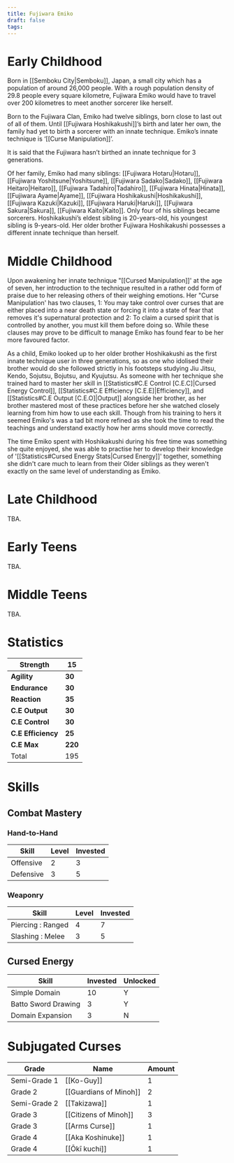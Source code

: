 ```yaml
---
title: Fujiwara Emiko
draft: false
tags:
---
```


# Early Childhood
Born in [[Semboku City|Semboku]], Japan, a small city which has a population of around 26,000 people. With a rough population density of 29.8 people every square kilometre, Fujiwara Emiko would have to travel over 200 kilometres to meet another sorcerer like herself.

Born to the Fujiwara Clan, Emiko had twelve siblings, born close to last out of all of them. Until [[Fujiwara Hoshikakushi]]’s birth and later her own, the family had yet to birth a sorcerer with an innate technique. Emiko’s innate technique is ‘[[Curse Manipulation]]’. 

It is said that the Fujiwara hasn’t birthed an innate technique for 3 generations.

Of her family, Emiko had many siblings: [[Fujiwara Hotaru|Hotaru]], [[Fujiwara Yoshitsune|Yoshitsune]], [[Fujiwara Sadako|Sadako]], [[Fujiwara Heitaro|Heitaro]], [[Fujiwara Tadahiro|Tadahiro]], [[Fujiwara Hinata|Hinata]], [[Fujiwara Ayame|Ayame]], [[Fujiwara Hoshikakushi|Hoshikakushi]], [[Fujiwara Kazuki|Kazuki]], [[Fujiwara Haruki|Haruki]], [[Fujiwara Sakura|Sakura]], [[Fujiwara Kaito|Kaito]]. Only four of his siblings became sorcerers. Hoshikakushi’s eldest sibling is 20-years-old, his youngest sibling is 9-years-old. Her older brother Fujiwara Hoshikakushi possesses a different innate technique than herself.
# Middle Childhood
Upon awakening her innate technique "[[Cursed Manipulation]]' at the age of seven, her introduction to the technique resulted in a rather odd form of praise due to her releasing others of their weighing emotions. Her "Curse Manipulation' has two clauses, 1: You may take control over curses that are either placed into a near death state or forcing it into a state of fear that removes it's supernatural protection and 2: To claim a cursed spirit that is controlled by another, you must kill them before doing so. While these clauses may prove to be difficult to manage Emiko has found fear to be her more favoured factor.

As a child, Emiko looked up to her older brother Hoshikakushi as the first innate technique user in three generations, so as one who idolised their brother would do she followed strictly in his footsteps studying Jiu Jitsu, Kendo, Sojutsu, Bojutsu, and Kyujutsu. As someone with her technique she trained hard to master her skill in [[Statistics#C.E Control [C.E.C]|Cursed Energy Control]], [[Statistics#C.E Efficiency [C.E.E]|Efficiency]], and [[Statistics#C.E Output [C.E.O]|Output]] alongside her brother, as her brother mastered most of these practices before her she watched closely learning from him how to use each skill. Though from his training to hers it seemed Emiko's was a tad bit more refined as she took the time to read the teachings and understand exactly how her arms should move correctly.

The time Emiko spent with Hoshikakushi during his free time was something she quite enjoyed, she was able to practise her to develop their knowledge of '[[Statistics#Cursed Energy Stats|Cursed Energy]]' together, something she didn't care much to learn from their Older siblings as they weren't exactly on the same level of understanding as Emiko.

# Late Childhood
TBA.
# Early Teens
TBA.
# Middle Teens
TBA.
# Statistics

| Strength           | **15**  |
| ------------------ | ------- |
| **Agility**        | **30**  |
| **Endurance**      | **30**  |
| **Reaction**       | **35**  |
| **C.E Output**     | **30**  |
| **C.E Control**    | **30**  |
| **C.E Efficiency** | **25**  |
| **C.E Max**        | **220** |
| Total              | 195     |
# Skills

## Combat Mastery

### Hand-to-Hand

| **Skill** | **Level** | **Invested** |
| --------- | --------- | ------------ |
| Offensive | 2         | 3            |
| Defensive | 3         | 5            |

### Weaponry

| **Skill**         | **Level** | **Invested** |
| ----------------- | --------- | ------------ |
| Piercing : Ranged | 4         | 7            |
| Slashing : Melee  | 3         | 5            |

## Cursed Energy

| **Skill**           | Invested | **Unlocked** |
| ------------------- | -------- | ------------ |
| Simple Domain       | 10       | Y            |
| Batto Sword Drawing | 3        | Y            |
| Domain Expansion    | 3        | N            |

# Subjugated Curses 

| **Grade**    | **Name**               | **Amount** |
| ------------ | ---------------------- | ---------- |
| Semi-Grade 1 | [[Ko-Guy]]             | 1          |
| Grade 2      | [[Guardians of Minoh]] | 2          |
| Semi-Grade 2 | [[Takizawa]]           | 1          |
| Grade 3      | [[Citizens of Minoh]]  | 3          |
| Grade 3      | [[Arms Curse]]         | 1          |
| Grade 4      | [[Aka Koshinuke]]      | 1          |
| Grade 4      | [[Ōkī kuchi]]          | 1          |
